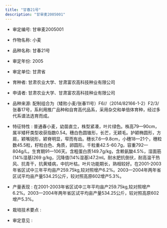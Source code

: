 ```yaml
---
title: "甘春21号"
description: "甘审麦2005001"
---
```

* 审定编号:  甘审麦2005001

*  作物名称:  小麦

*  品种名称:  甘春21号

*  审定年份:  2005

*  审定单位:  甘肃省

* 育种者:  甘肃农业大学、甘肃富农高科技种业有限公司

*  申请者:  甘肃农业大学、甘肃富农高科技种业有限公司

*  品种来源:  配制组合为（矮败小麦/张春11号）F6//（2014/82166-1-2）F2/3/张春17号，系利用推广品种和自育高代品系，采用杂交和单倍体育种，经过多代系谱法选育而成。

*  特征特性 : 
普通春小麦，幼苗直立，株型紧凑，叶片绿色。株高79—90cm，属半矮秆类型收获指数0.54。穗白色圆锥形，长芒，无颖毛。护颖椭圆形，方肩，颖嘴锐形，颖脊明显，窄而有齿。穗长7.6—9.8cm，小穗18—21个，穗粒数45.5粒，籽粒白色、角质，卵圆形。千粒重42.5-60.7g，容重792—804g/L。生育期91—106天。含粗蛋白质149.7g/kg，含赖氨酸4.5%，湿面筋(14%湿基)269 g/kg，沉降值(14%湿基)47.2ml。耐水肥抗倒伏，耐高温干热风、抗青干，抗黄矮病，中抗叶枯。叶片功能期长，熟相较好。在2001-2003年省区试中三年平均亩产259.75kg,较对照增产6.2%。2003—2004年两年省区试平均亩产量534.25公斤，较对照高原602增产5.3%。
 
*  产量表现 : 
在2001-2003年省区试中三年平均亩产259.75kg,较对照增产6.2%。2003—2004年两年省区试平均亩产量534.25公斤，较对照高原602增产5.3%。

*  栽培技术要点 : 


*  审定意见 : 

